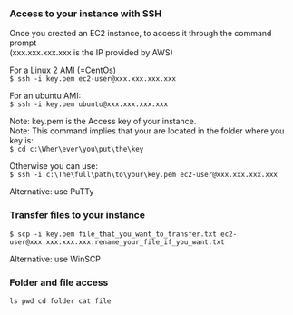 ### Access to your instance with SSH

Once you created an EC2 instance, to access it through the command prompt  
(xxx.xxx.xxx.xxx is the IP provided by AWS)  

For a Linux 2 AMI (=CentOs)   
``$ ssh -i key.pem ec2-user@xxx.xxx.xxx.xxx``

For an ubuntu AMI:  
``$ ssh -i key.pem ubuntu@xxx.xxx.xxx.xxx``

Note: key.pem is the Access key of your instance.  
Note: This command implies that your are located in the folder where you key is:  
``$ cd c:\Wher\ever\you\put\the\key``

Otherwise you can use:  
``$ ssh -i c:\The\full\path\to\your\key.pem ec2-user@xxx.xxx.xxx.xxx``

Alternative: use PuTTy


### Transfer files to your instance

``$ scp -i key.pem file_that_you_want_to_transfer.txt ec2-user@xxx.xxx.xxx.xxx:rename_your_file_if_you_want.txt``

Alternative: use WinSCP


### Folder and file access
``
ls
pwd
cd folder
cat file
``
